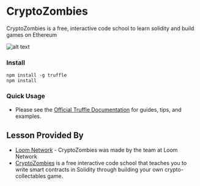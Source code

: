 # CryptoZombies 
CryptoZombies is a free, interactive code school to learn solidity and build games on Ethereum

![alt text](https://cryptozombies.io/course/static/image/preview-zombie.png)

### Install
```
npm install -g truffle
npm install
```

### Quick Usage
* Please see the [Official Truffle Documentation](http://truffleframework.com/docs/) for guides, tips, and examples.

## Lesson Provided By

* [Loom Network](https://loomx.io/)  - CryptoZombies was made by the team at Loom Network
* [CryptoZombies](https://cryptozombies.io) is a free interactive code school that teaches you to write smart contracts in Solidity through building your own crypto-collectables game.
